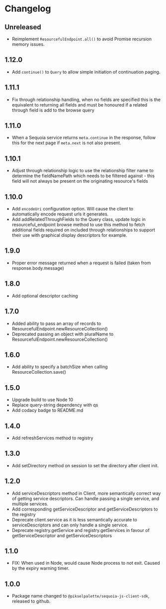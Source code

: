 # Changelog

## Unreleased

* Reimplement `ResourcefulEndpoint.all()` to avoid Promise recursion memory issues.

## 1.12.0

* Add `continue()` to `Query` to allow simple initiation of continuation paging.

## 1.11.1

* Fix through relationship handling, when no fields are specified this is the equivalent to returning all fields and must be honoured if a related through field is add to the browse query

## 1.11.0

* When a Sequoia service returns `meta.continue` in the response, follow this for the next page if `meta.next` is not also present.

## 1.10.1

* Adjust through relationship logic to use the relationship filter name to determine the fieldNamePath which needs to be filtered against - this field will not always be present on the originating resource's fields

## 1.10.0

* Add `encodeUri` configuration option.  Will cause the client to automatically encode request urls it generates.
* Add addRelatedThroughFields to the Query class, update logic in resourceful_endpoint browse method to use this method to fetch additional fields required on included through relationships to support their use with graphical display descriptors for example.

## 1.9.0

* Proper error message returned when a request is failed (taken from response.body.message)

## 1.8.0

* Add optional descriptor caching

## 1.7.0

* Added ability to pass an array of records to ResourcefulEndpoint.newResourceCollection()
* Deprecated passing an object with pluralName to ResourcefulEndpoint.newResourceCollection()

## 1.6.0

* Add ability to specify a batchSize when calling ResourceCollection.save()

## 1.5.0

* Upgrade build to use Node 10
* Replace query-string dependency with qs
* Add codacy badge to README.md

## 1.4.0

* Add refreshServices method to registry

## 1.3.0

* Add setDirectory method on session to set the directory after client init.

## 1.2.0

* Add serviceDescriptors method in Client, more semantically correct way of getting service descriptors. Can handle passing a single service, and multiple services.
* Add corresponding getServiceDescriptor and getServiceDescriptors to the registry
* Deprecate client.service as it is less semantically accurate to serviceDescriptors and can only handle a single service.
* Deprecate registry.getService and registry.getServices in favour of getServiceDescriptor and getServiceDescriptors

## 1.1.0

* FIX: When used in Node, would cause Node process to not exit. Caused by the expiry warning timer.

## 1.0.0

* Package name changed to `@pikselpalette/sequoia-js-client-sdk`, released to github.
